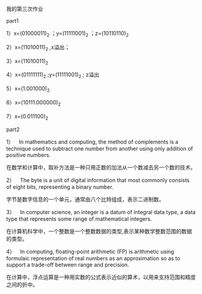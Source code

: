 我的第三次作业

part1

1）x=(01000011)<sub>2</sub> ；y=(11111001)<sub>2</sub> ；z=(10110110)<sub>2

2）x=(11010011)<sub>2</sub> ,x溢出；

3）x=(11010011)<sub>2

4）x=(01111111)<sub>2</sub> ;y=(11111001)<sub>2</sub> ;
z溢出

5）x=(1.001000)<sub>2

6）x=(10111.000000)<sub>2

7）x=(0.011100)<sub>2

part2

1）&emsp;In mathematics and computing, the method of complements is a technique used to subtract one number from another using only addition of positive numbers. 

在数学和计算中，取补方法是一种只用正数的加法从一个数减去另一个数的技术。

2）&emsp;The byte is a unit of digital information that most commonly consists of eight bits, representing a binary number.

字节是数字信息的一个单元，通常由八个比特组成，表示二进制数。

3）&emsp;In computer science, an integer is a datum of integral data type, a data type that represents some range of mathematical integers.

在计算机科学中，一个整数是一个整数数据的类型,表示某种数学整数范围的数据的类型。

4）&emsp;In computing, floating-point arithmetic (FP) is arithmetic using formulaic representation of real numbers as an approximation so as to support a trade-off between range and precision. 

在计算中，浮点运算是一种用实数的公式表示近似的算术，以用来支持范围和精度之间的折中。